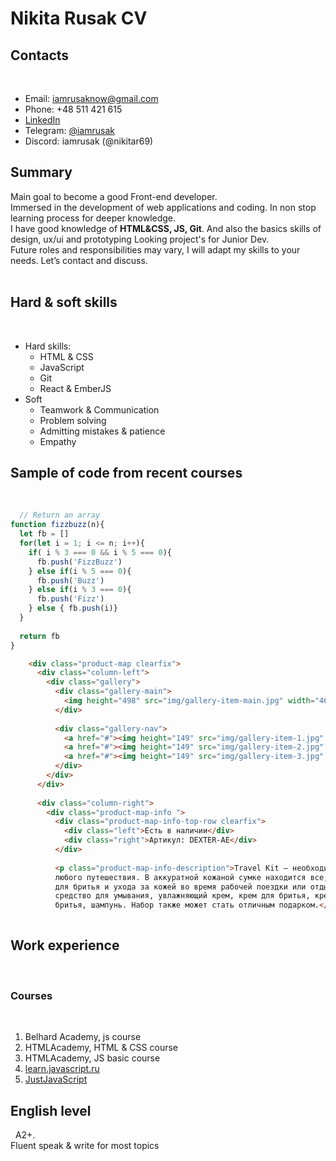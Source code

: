 # Nikita Rusak CV
## Contacts
 
 - Email: iamrusaknow@gmail.com
 - Phone: +48 511 421 615
 - [LinkedIn](https://www.linkedin.com/in/iamrusak/)
 - Telegram: [@iamrusak](https://t.me/iamrusak)
 - Discord: iamrusak (@nikitar69)
 
## Summary
Main goal to become a good Front-end developer.  
Immersed in the development of web applications and coding. In non stop learning process for deeper knowledge.  
I have good knowledge of **HTML&CSS, JS, Git**. And also the basics skills of design, ux/ui and prototyping
Looking project's for Junior Dev.  
Future roles and responsibilities may vary, I will adapt my skills to your needs. Let’s contact and discuss.  
 
## Hard & soft skills
 
- Hard skills:
    * HTML & CSS
    * JavaScript
    * Git
    * React & EmberJS
- Soft
    * Teamwork & Communication     
    * Problem solving        
    * Admitting mistakes & patience
    * Empathy
 
 
## Sample of code from recent courses
 
```js
  // Return an array
function fizzbuzz(n){
  let fb = []
  for(let i = 1; i <= n; i++){
    if( i % 3 === 0 && i % 5 === 0){
      fb.push('FizzBuzz')
    } else if(i % 5 === 0){
      fb.push('Buzz')
    } else if(i % 3 === 0){
      fb.push('Fizz')
    } else { fb.push(i)}
  }
  
  return fb
}
```
```html
    <div class="product-map clearfix">
      <div class="column-left">  
        <div class="gallery">
          <div class="gallery-main">
            <img height="498" src="img/gallery-item-main.jpg" width="460" alt="dexter-ae">
          </div>
 
          <div class="gallery-nav"> 
            <a href="#"><img height="149" src="img/gallery-item-1.jpg" width="140" alt="dexter-ae"></a>
            <a href="#"><img height="149" src="img/gallery-item-2.jpg" width="140" alt="dexter-ae"></a>
            <a href="#"><img height="149" src="img/gallery-item-3.jpg" width="140" alt="dexter-ae"></a>
          </div>
        </div>
      </div>
      
      <div class="column-right">
        <div class="product-map-info ">
          <div class="product-map-info-top-row clearfix">
            <div class="left">Есть в наличии</div>
            <div class="right">Артикул: DEXTER-AE</div>
          </div>
 
          <p class="product-map-info-description">Travel Kit – необходимый аксессуар во время
          любого путешествия. В аккуратной кожаной сумке находится все, что нужно
          для бритья и ухода за кожей во время рабочей поездки или отдыха:
          средство для умывания, увлажняющий крем, крем для бритья, крем после
          бритья, шампунь. Набор также может стать отличным подарком.</p>
          
```
## Work experience
 
### Courses
 
 1. Belhard Academy, js course
 2. HTMLAcademy, HTML & CSS course
 3. HTMLAcademy, JS basic course 
 4. [learn.javascript.ru ](https://javascript.info/)
 5.  [JustJavaScript](https://justjavascript.com/)
 
## English level
 
A2+.  
Fluent speak & write for most topics
 

